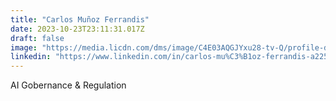 ```yaml
---
title: "Carlos Muñoz Ferrandis"
date: 2023-10-23T23:11:31.017Z
draft: false
image: "https://media.licdn.com/dms/image/C4E03AQGJYxu28-tv-Q/profile-displayphoto-shrink_400_400/0/1630680783788?e=1703721600&v=beta&t=MUJfOM-JIqwiDl5WMYOeytIAs0C4eFEDZnwbnub5EV0"
linkedin: "https://www.linkedin.com/in/carlos-mu%C3%B1oz-ferrandis-a22592105/"
---
```

AI Gobernance & Regulation
